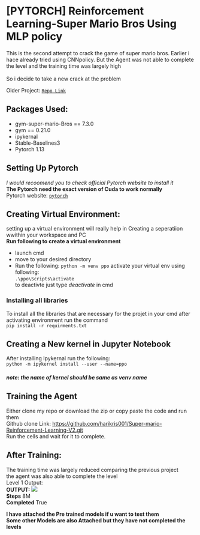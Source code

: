 # [PYTORCH] Reinforcement Learning-Super Mario Bros Using MLP policy

This is the second attempt to crack the game of super mario bros. Earlier i hace already tried using CNNpolicy. But the Agent was not able to complete the level and the training time was largely high<br>
<br>
So i decide to take a new crack at the problem<br>

Older Project: [`Repo Link`](https://github.com/harikris001/Super-Mario-Reinforcement_Learning)

## Packages Used:
* gym-super-mario-Bros == 7.3.0
* gym == 0.21.0
* ipykernal
* Stable-Baselines3
* Pytorch 1.13

## Setting Up Pytorch
_I would recoomend you to check official Pytorch website to install it_<br>
**The Pytorch need the exact version of Cuda to work normally**<br>
Pytorch website: [`pytorch`](https://pytorch.org/get-started/locally/)

## Creating Virtual Environment:
setting up a virtual environment will really help in Creating a seperatiion wwithin your workspace and PC<br>
**Run following to create a virtual environment**
* launch cmd 
* move to your desired directory
* Run the following:
```python -m venv ppo```
activate your virtual env using following:<br>
```.\ppo\Scripts\activate```<br>
to deactivte just type _deactivate_ in cmd

### Installing all libraries
To install all the libraries that are necessary for the projet in your cmd after activating environment run the command<br>
```pip install -r requirments.txt```<br>



## Creating a New kernel in Jupyter Notebook
After installing Ipykernal run the following:<br>
```python -m ipykernel install --user --name=ppo```<br>
##### _note: the name of kernel should be same as venv name_


## Training the Agent
Either clone my repo or download the zip or copy paste the code and run them<br>
Github clone Link: https://github.com/harikris001/Super-mario-Reinforcement-Learning-V2.git <br>
Run the cells and wait for it to complete.


## After Training:
The training time was largely reduced comparing the previous project <br>
the agent was also able to complete the level<br>
Level 1 Output:<br>
**OUTPUT:**    ![](docs/video/level1-1.gif)<br>
**Steps**  8M<br>
**Completed**  True



**I have attached the Pre trained models if u want to test them**<br>
**Some other Models are also Attached but they have not completed the levels**